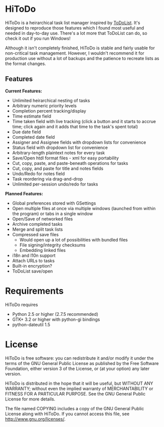 # HiToDo

HiToDo is a heirarchical task list manager inspired by [ToDoList](http://www.abstractspoon.com/tdl_resources.html). It's designed to reproduce those features which I found most useful and needed in day-to-day use. There's a lot more that ToDoList can do, so check it out if you run Windows!

Although it isn't completely finished, HiToDo is stable and fairly usable for non-critical task management. However, I wouldn't recommend it for production use without a lot of backups and the patience to recreate lists as the format changes.

## Features

**Current Features:**

* Unlimited heirarchical nesting of tasks
* Arbitrary numeric priority levels
* Completion percent tracking/display
* Time estimate field
* Time taken field with live tracking (click a button and it starts to accrue time; click again and it adds that time to the task's spent total)
* Due date field
* Completed date field
* Assigner and Assignee fields with dropdown lists for convenience
* Status field with dropdown list for convenience
* Arbitrary-length plaintext notes for every task
* Save/Open htdl format files - xml for easy portability
* Cut, copy, paste, and paste-beneath operations for tasks
* Cut, copy, and paste for title and notes fields
* Undo/Redo for notes field
* Task reordering via drag-and-drop
* Unlimited per-session undo/redo for tasks

**Planned Features:**

* Global preferences stored with GSettings
* Open multiple files at once via multiple windows (launched from within the program) or tabs in a single window
* Open/Save of networked files
* Archive completed tasks
* Merge and split task lists
* Compressed save files
    * Would open up a lot of possibilities with bundled files
    * File signing/integrity checksums
    * Embedding linked files
* i18n and l10n support
* Attach URLs to tasks
* Built-in encryption?
* ToDoList save/open

# Requirements

HiToDo requires
* Python 2.5 or higher (2.7.5 recommended)
* GTK+ 3.2 or higher with python-gi bindings
* python-dateutil 1.5

# License

HiToDo is free software: you can redistribute it and/or modify it under the terms of the GNU General Public License as published by the Free Software Foundation, either version 3 of the License, or (at your option) any later version.

HiToDo is distributed in the hope that it will be useful, but WITHOUT ANY WARRANTY; without even the implied warranty of MERCHANTABILITY or FITNESS FOR A PARTICULAR PURPOSE.  See the GNU General Public License for more details.

The file named COPYING includes a copy of the GNU General Public License along with HiToDo. If you cannot access this file, see http://www.gnu.org/licenses/.
